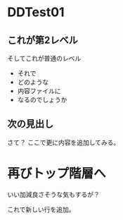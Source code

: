 # DDTest01
## これが第2レベル
そしてこれが普通のレベル
- それで
- どのような
- 内容ファイルに
- なるのでしょうか

## 次の見出し
さて？
ここで更に内容を追加してみる。

# 再びトップ階層へ
いい加減良さそうな気もするが？

これで新しい行を追加。
